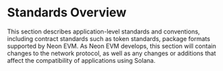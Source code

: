 # Standards Overview

This section describes application-level standards and conventions, including contract standards such as token standards, package formats supported by Neon EVM. As Neon EVM develops, this section will contain changes to the network protocol, as well as any changes or additions that affect the compatibility of applications using Solana.

